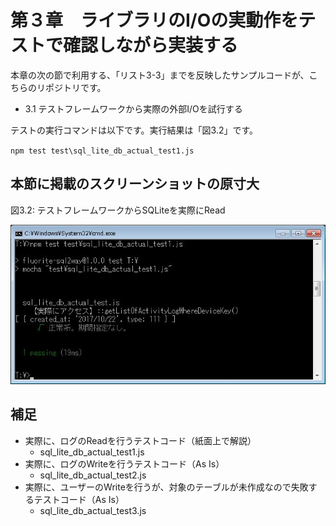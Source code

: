 # 第３章　ライブラリのI/Oの実動作をテストで確認しながら実装する

本章の次の節で利用する、「リスト3-3」までを反映したサンプルコードが、こちらのリポジトリです。

* 3.1 テストフレームワークから実際の外部I/Oを試行する

テストの実行コマンドは以下です。実行結果は「図3.2」です。

`npm test test\sql_lite_db_actual_test1.js `

## 本節に掲載のスクリーンショットの原寸大

図3.2: テストフレームワークからSQLiteを実際にRead

![図3.2: テストフレームワークからSQLiteを実際にRead](../images/TestActual_SQLiteNodejs_Show1.jpg)

## 補足

* 実際に、ログのReadを行うテストコード（紙面上で解説）
  * sql_lite_db_actual_test1.js
* 実際に、ログのWriteを行うテストコード（As Is）
  * sql_lite_db_actual_test2.js
* 実際に、ユーザーのWriteを行うが、対象のテーブルが未作成なので失敗するテストコード（As Is）
  * sql_lite_db_actual_test3.js
